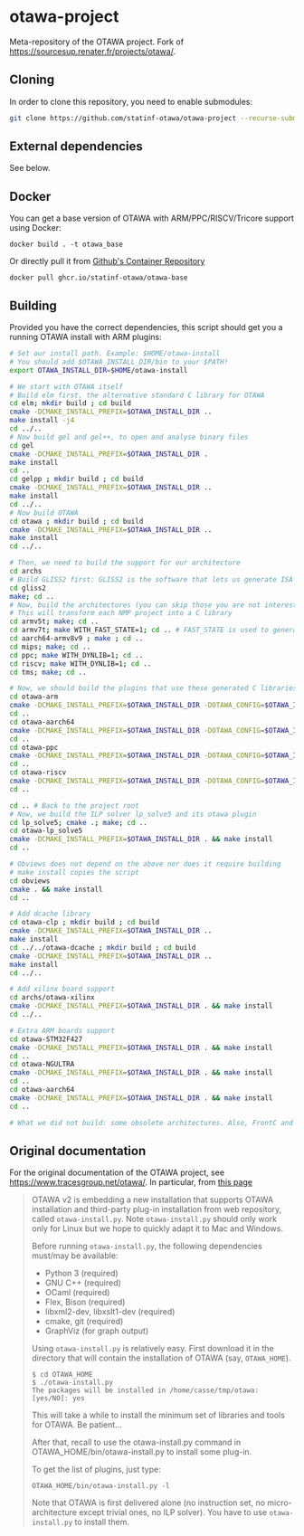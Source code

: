 # otawa-project
Meta-repository of the OTAWA project. Fork of https://sourcesup.renater.fr/projects/otawa/.

## Cloning
In order to clone this repository, you need to enable submodules:

```sh
git clone https://github.com/statinf-otawa/otawa-project --recurse-submodules
```

## External dependencies
See below.

## Docker
You can get a base version of OTAWA with ARM/PPC/RISCV/Tricore support using Docker:

```
docker build . -t otawa_base
```

Or directly pull it from [Github's Container Repository](https://github.com/orgs/statinf-otawa/packages)

```
docker pull ghcr.io/statinf-otawa/otawa-base
```

## Building
Provided you have the correct dependencies, this script should get you a running OTAWA install with ARM plugins:

```sh
# Set our install path. Example: $HOME/otawa-install
# You should add $OTAWA_INSTALL_DIR/bin to your $PATH!
export OTAWA_INSTALL_DIR=$HOME/otawa-install

# We start with OTAWA itself
# Build elm first, the alternative standard C library for OTAWA
cd elm; mkdir build ; cd build
cmake -DCMAKE_INSTALL_PREFIX=$OTAWA_INSTALL_DIR ..
make install -j4
cd ../..
# Now build gel and gel++, to open and analyse binary files
cd gel
cmake -DCMAKE_INSTALL_PREFIX=$OTAWA_INSTALL_DIR .
make install
cd ..
cd gelpp ; mkdir build ; cd build
cmake -DCMAKE_INSTALL_PREFIX=$OTAWA_INSTALL_DIR ..
make install
cd ../..
# Now build OTAWA
cd otawa ; mkdir build ; cd build
cmake -DCMAKE_INSTALL_PREFIX=$OTAWA_INSTALL_DIR ..
make install
cd ../..

# Then, we need to build the support for our architecture
cd archs
# Build GLISS2 first: GLISS2 is the software that lets us generate ISA from NMP projects
cd gliss2
make; cd ..
# Now, build the architectures (you can skip those you are not interested in)
# This will transform each NMP project into a C library
cd armv5t; make; cd ..
cd armv7t; make WITH_FAST_STATE=1; cd .. # FAST_STATE is used to generate used_regs which we need for otawa-arm
cd aarch64-armv8v9 ; make ; cd ..
cd mips; make; cd ..
cd ppc; make WITH_DYNLIB=1; cd ..
cd riscv; make WITH_DYNLIB=1; cd ..
cd tms; make; cd ..

# Now, we should build the plugins that use these generated C libraries and incorporate them into OTAWA
cd otawa-arm
cmake -DCMAKE_INSTALL_PREFIX=$OTAWA_INSTALL_DIR -DOTAWA_CONFIG=$OTAWA_INSTALL_DIR/bin/otawa-config . && make install
cd ..
cd otawa-aarch64
cmake -DCMAKE_INSTALL_PREFIX=$OTAWA_INSTALL_DIR -DOTAWA_CONFIG=$OTAWA_INSTALL_DIR/bin/otawa-config . && make install
cd ..
cd otawa-ppc
cmake -DCMAKE_INSTALL_PREFIX=$OTAWA_INSTALL_DIR -DOTAWA_CONFIG=$OTAWA_INSTALL_DIR/bin/otawa-config . && make install
cd ..
cd otawa-riscv
cmake -DCMAKE_INSTALL_PREFIX=$OTAWA_INSTALL_DIR -DOTAWA_CONFIG=$OTAWA_INSTALL_DIR/bin/otawa-config . && make install
cd ..

cd .. # Back to the project root
# Now, we build the ILP solver lp_solve5 and its otawa plugin
cd lp_solve5; cmake .; make; cd ..
cd otawa-lp_solve5
cmake -DCMAKE_INSTALL_PREFIX=$OTAWA_INSTALL_DIR . && make install
cd ..

# Obviews does not depend on the above nor does it require building
# make install copies the script
cd obviews
cmake . && make install
cd ..

# Add dcache library
cd otawa-clp ; mkdir build ; cd build
cmake -DCMAKE_INSTALL_PREFIX=$OTAWA_INSTALL_DIR ..
make install
cd ../../otawa-dcache ; mkdir build ; cd build
cmake -DCMAKE_INSTALL_PREFIX=$OTAWA_INSTALL_DIR ..
make install
cd ../..

# Add xilinx board support
cd archs/otawa-xilinx
cmake -DCMAKE_INSTALL_PREFIX=$OTAWA_INSTALL_DIR . && make install
cd ../..

# Extra ARM boards support
cd otawa-STM32F427
cmake -DCMAKE_INSTALL_PREFIX=$OTAWA_INSTALL_DIR . && make install
cd ..
cd otawa-NGULTRA
cmake -DCMAKE_INSTALL_PREFIX=$OTAWA_INSTALL_DIR . && make install
cd ..
cd otawa-aarch64
cmake -DCMAKE_INSTALL_PREFIX=$OTAWA_INSTALL_DIR . && make install
cd ..

# What we did not build: some obsolete architectures. Also, FrontC and Orange remain for loop bound identification. Thot for a custom documentation format used throughout. Some of the repositories also have documentation that is available with make doxygen
```

## Original documentation
For the original documentation of the OTAWA project, see https://www.tracesgroup.net/otawa/. In particular, from [this page](https://www.tracesgroup.net/otawa/?page_id=419)

> OTAWA v2 is embedding a new installation that supports OTAWA installation and third-party plug-in installation from web repository, called `otawa-install.py`. Note `otawa-install.py` should only work only for Linux but we hope to quickly adapt it to Mac and Windows.
> 
> Before running `otawa-install.py`, the following dependencies must/may be available:
> 
> - Python 3 (required)
> - GNU C++ (required)
> - OCaml (required)
> - Flex, Bison (required)
> - libxml2-dev, libxslt1-dev (required)
> - cmake, git (required)
> - GraphViz (for graph output)
> 
> Using `otawa-install.py` is relatively easy. First download it in the directory that will contain the installation of OTAWA (say, `OTAWA_HOME`).
> 
>     $ cd OTAWA_HOME
>     $ ./otawa-install.py
>     The packages will be installed in /home/casse/tmp/otawa: [yes/NO]: yes
> 
> This will take a while to install the minimum set of libraries and tools for OTAWA. Be patient…
> 
> After that, recall to use the otawa-install.py command in OTAWA_HOME/bin/otawa-install.py to install some plug-in.
> 
> To get the list of plugins, just type:
> 
> ```
> OTAWA_HOME/bin/otawa-install.py -l
> ```
> 
> Note that OTAWA is first delivered alone (no instruction set, no micro-architecture except trivial ones, no ILP solver). You have to use `otawa-install.py` to install them.
